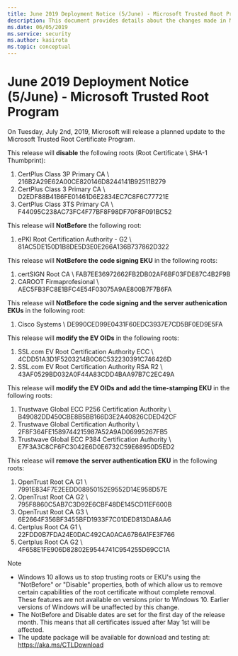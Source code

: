 ```yaml
---
title: June 2019 Deployment Notice (5/June) - Microsoft Trusted Root Program 
description: This document provides details about the changes made in May 2019 to the root store.
ms.date: 06/05/2019
ms.service: security
ms.author: kasirota
ms.topic: conceptual
---
```


# June 2019 Deployment Notice (5/June) - Microsoft Trusted Root Program 

On Tuesday, July 2nd, 2019, Microsoft will release a planned update to the Microsoft Trusted Root Certificate Program.

This release will **disable** the following roots (Root Certificate \\ SHA-1 Thumbprint):

1.  CertPlus Class 3P Primary CA \\ 216B2A29E62A00CE820146D8244141B92511B279
2.  CertPlus Class 3 Primary CA \\ D2EDF88B41B6FE01461D6E2834EC7C8F6C77721E
3.  CertPlus Class 3TS Primary CA \\ F44095C238AC73FC4F77BF8F98DF70F8F091BC52

This release will **NotBefore** the following root:
1. ePKI Root Certification Authority - G2 \\	81AC5DE150D1B8DE5D3E0E266A136B737862D322

This release will **NotBefore the code signing EKU** in the following roots: 

1. certSIGN Root CA	\\ FAB7EE36972662FB2DB02AF6BF03FDE87C4B2F9B
2. CAROOT Firmaprofesional \\	AEC5FB3FC8E1BFC4E54F03075A9AE800B7F7B6FA

This release will **NotBefore the code signing and the server authenication EKUs** in the following root: 
1. Cisco Systems \\	DE990CED99E0431F60EDC3937E7CD5BF0ED9E5FA

This release will **modify the EV OIDs** in the following roots: 
1. SSL.com EV Root Certification Authority ECC \\	4CDD51A3D1F5203214B0C6C532230391C746426D
2. SSL.com EV Root Certification Authority RSA R2	 \\ 43AF0529BD032A0F44A83CDD4BAA97B7C2EC49A

This release will **modify the EV OIDs and add the time-stamping EKU** in the following roots: 
1. Trustwave Global ECC P256 Certification Authority	\\ B49082DD450CBE8B5BB166D3E2A40826CDED42CF
2. Trustwave Global Certification Authority	\\ 2F8F364FE1589744215987A52A9AD06995267FB5
3. Trustwave Global ECC P384 Certification Authority	\\ E7F3A3C8CF6FC3042E6D0E6732C59E68950D5ED2

This release will **remove the server authentication EKU** in the following roots:
1. OpenTrust Root CA G1	\\ 7991E834F7E2EEDD08950152E9552D14E958D57E
2. OpenTrust Root CA G2	\\ 795F8860C5AB7C3D92E6CBF48DE145CD11EF600B
3. OpenTrust Root CA G3	\\ 6E2664F356BF3455BFD1933F7C01DED813DA8AA6
4. Certplus Root CA G1	\\ 22FDD0B7FDA24E0DAC492CA0ACA67B6A1FE3F766
5. Certplus Root CA G2	\\ 4F658E1FE906D82802E9544741C954255D69CC1A



>[!NOTE]
> * Windows 10 allows us to stop trusting roots or EKU's using the "NotBefore" or "Disable" properties, both of which allow us to remove certain capabilities of the root certificate without complete removal. These features are not available on versions prior to Windows 10. Earlier versions of Windows will be unaffected by this change. 
> * The NotBefore and Disable dates are set for the first day of the release month. This means that all certificates issued after May 1st will be affected.  
> * The update package will be available for download and testing at: <https://aka.ms/CTLDownload>
